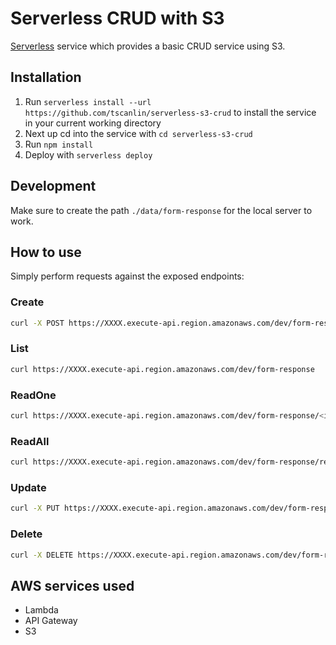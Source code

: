 # Serverless CRUD with S3

[Serverless](https://serverless.com/) service which provides a basic CRUD service using S3.

## Installation

1. Run `serverless install --url https://github.com/tscanlin/serverless-s3-crud` to install the service in your current working directory
2. Next up cd into the service with `cd serverless-s3-crud`
3. Run `npm install`
4. Deploy with `serverless deploy`

## Development

Make sure to create the path `./data/form-response` for the local server to work.

## How to use

Simply perform requests against the exposed endpoints:

### Create

```bash
curl -X POST https://XXXX.execute-api.region.amazonaws.com/dev/form-response --data '{ "body" : "Learn Serverless" }'
```

### List


```bash
curl https://XXXX.execute-api.region.amazonaws.com/dev/form-response
```

### ReadOne

```bash
curl https://XXXX.execute-api.region.amazonaws.com/dev/form-response/<id>
```

### ReadAll

```bash
curl https://XXXX.execute-api.region.amazonaws.com/dev/form-response/readAll
```

### Update

```bash
curl -X PUT https://XXXX.execute-api.region.amazonaws.com/dev/form-response/<id> --data '{ "body" : "Understand Serverless" }'
```

### Delete

```bash
curl -X DELETE https://XXXX.execute-api.region.amazonaws.com/dev/form-response/<id>
```

## AWS services used

- Lambda
- API Gateway
- S3
